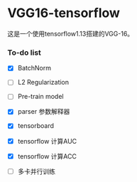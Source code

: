 # VGG16-tensorflow
这是一个使用tensorflow1.13搭建的VGG-16。

### To-do list

- [x] BatchNorm
- [ ] L2 Regularization
- [ ] Pre-train model
- [x] parser 参数解释器
- [x] tensorboard
- [x] tensorflow 计算AUC
- [x] tensorflow 计算ACC
- [ ] 多卡并行训练





